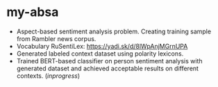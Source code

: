 # my-absa
* Aspect-based sentiment analysis problem. Creating training sample from Rambler news corpus.
* Vocabulary RuSentiLex: https://yadi.sk/d/8lWpAnjMGrnUPA
* Generated labeled context dataset using polarity lexicons.
* Trained BERT-based classifier on person sentiment analysis with generated dataset and achieved acceptable results on different contexts. (*inprogress*)
